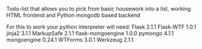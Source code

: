 Todo-list that allows you to pick from basic housework into a list, working HTML frontend and Python mongodb based backend

For this to work your python interpreter will need:
Flask 2.1.1
Flask-WTF 1.0.1
jinja2 3.1.1
MarkupSafe 2.1.1
flask-mongoengine 1.0.0
pymongo 4.1.1
mongoengine 0.24.1
WTForms 3.0.1
Werkzeug 2.1.1

